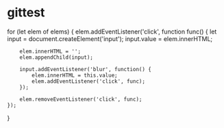 # gittest
<!-- Редактирование в группе элементов -->


for (let elem of elems) {
	elem.addEventListener('click', function func() {
		let input = document.createElement('input');
		input.value = elem.innerHTML;
		
		elem.innerHTML = '';
		elem.appendChild(input);
		
		input.addEventListener('blur', function() {
			elem.innerHTML = this.value;
			elem.addEventListener('click', func);
		});
		
		elem.removeEventListener('click', func);
	});
}
